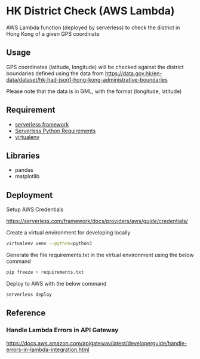 # HK District Check (AWS Lambda)

AWS Lambda function (deployed by serverless) to check the district in Hong Kong of a given GPS coordinate

## Usage

GPS coordinates (latitude, longitude) will be checked against the district boundaries defined using the data from https://data.gov.hk/en-data/dataset/hk-had-json1-hong-kong-administrative-boundaries

Please note that the data is in GML, with the format (longitude, latitude)

## Requirement

- [serverless framework](https://serverless.com/)
- [Serverless Python Requirements](https://www.npmjs.com/package/serverless-python-requirements)
- [virtualenv](https://virtualenv.pypa.io/en/latest/)

## Libraries

- pandas
- matplotlib

## Deployment

Setup AWS Credentials

https://serverless.com/framework/docs/providers/aws/guide/credentials/

Create a virtual environment for developing locally

```bash
virtualenv venv --python=python3
```

Generate the file requirements.txt in the virtual environment using the below command

```bash
pip freeze > requirements.txt
```

Deploy to AWS with the below command

```bash
serverless deploy
```

## Reference

### Handle Lambda Errors in API Gateway

https://docs.aws.amazon.com/apigateway/latest/developerguide/handle-errors-in-lambda-integration.html
